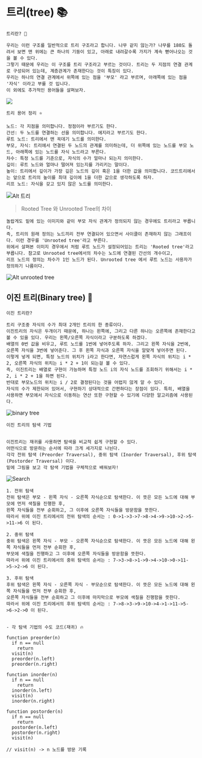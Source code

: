 # 트리(tree) 📚

```
트리란? 🌴

우리는 이런 구조를 일반적으로 트리 구조라고 합니다. 나무 같지 않는가? 나무를 180도 돌려서 보면 맨 위에는 큰 하나의 기둥이 있고, 아래로 내려갈수록 가지가 계속 뻗어나오는 것을 볼 수 있다.
그렇기 때문에 우리는 이 구조를 트리 구조라고 부르는 것이다. 트리는 두 지점의 연결 관계로 구성되어 있는데, 계층관계가 존재한다는 것이 특징이 있다.
우리는 하나의 연결 관계에서 위쪽에 있는 점을 '부모' 라고 부르며, 아래쪽에 있는 점을 '자식' 이라고 부를 것 입니다.
이 외에도 추가적인 용어들을 살펴보자.
```






<img src = "https://s3-ap-northeast-2.amazonaws.com/codetreepublic/problems/574/images/1222106e-f600-4a68-b42e-94bf3852d318.png">


```
트리 용어 정리 ⭐️

노드: 각 지점을 의미합니다. 정점이라 부르기도 한다.
간선: 두 노드를 연결하는 선을 의미합니다. 에지라고 부르기도 한다.
루트 노드: 트리에서 맨 꼭데기 노드를 의미한다.
부모, 자식: 트리에서 연결된 두 노드의 관계를 의미하는데, 더 위쪽에 있는 노드를 부모 노드, 아래쪽에 있는 노드를 자식 노드라고 부른다.
차수: 특정 노드를 기준으로, 자식의 수가 얼마나 되는지 의미한다.
깊이: 루트 노드와 얼마나 떨어져 있는지를 가리키는 말이다.
높이: 트리에서 깊이가 가장 깊은 노드의 깊이 혹은 1을 더한 값을 의미합니다. 코드트리에서는 앞으로 트리의 높이를 최대 깊이에 1을 더한 값으로 생각하도록 하자.
리프 노드: 자식을 갖고 있지 않은 노드를 의미한다.
```
![Alt 트리](https://s3-ap-northeast-2.amazonaws.com/codetreepublic/problems/574/images/6960f8d2-6881-46ed-8543-6961a3d57fd1.png)

> Rooted Tree 와 Unrooted Tree의 차이

```
놀랍게도 밑에 있는 이미지와 같이 부모 자식 관계가 정의되지 않는 경우에도 트리라고 부릅니다. 
즉, 트리의 원래 정의는 노드끼리 전부 연결되어 있으면서 사이클이 존재하지 않는 그래프이다. 이런 경우를 'Unrooted tree'라고 부른다.
위에서 살펴본 이미지 경우에서 처럼 루트 노드가 설정되어있는 트리는 'Rooted tree'라고 부릅니다. 참고로 Unrooted tree에서의 차수는 노드에 연결된 간선의 개수이고, 
리프 노드의 정의는 차수가 1인 노드가 된다. Unrooted tree 에서 루트 노드는 사용자가 정의하기 나름이다.
```

![Alt unrooted tree](https://s3-ap-northeast-2.amazonaws.com/codetreepublic/problems/574/images/7c703592-7794-4fe7-a32c-9e25f73c8de7.png)

## 이진 트리(Binary tree) 🌴

```
이진 트리란?

트리 구조중 자식의 수가 최대 2개인 트리의 한 종류이다.
이진트리의 자식은 두개이기 때문에, 하나는 왼쪽에, 그리고 다른 하나는 오른쪽에 존재한다고 볼 수 있을 있다. 우리는 왼쪽/오른쪽 자식이라고 구분하도록 하겠다.
배열의 0번 값을 비우고, 루트 노드를 1번에 넣어주도록 하자. 그리고 왼쪽 자식을 2번에, 오른쪽 자식을 3번에 넣어준다. 그 후 왼쪽 자식과 오른쪽 자식을 알맞게 넣어주면 된다.
이렇게 넣게 되면, 특정 노드의 위치가 i라고 한다면, 자연스럽게 왼쪽 자식의 위치는 i * 2, 오른쪽 자식의 위치는 i * 2 + 1이 되는걸 볼 수 있다. 
즉, 이진트리는 배열로 구현이 가능하며 특정 노드 i의 자식 노드를 조회하기 위해서는 i * 2, i * 2 + 1을 하면 된다.
반대로 부모노드의 위치는 i / 2로 결정된다는 것을 어렵지 않게 알 수 있다.
자식의 수가 제한되어 있어서, 구현하기 상대적으로 간편하다는 장점이 있다. 특히, 배열을 사용하면 부모에서 자식으로 이동하는 연산 또한 구현할 수 있기에 다양한 알고리즘에 사용된다.

```

![binary tree](https://s3-ap-northeast-2.amazonaws.com/codetreepublic/problems/576/images/2f2527dd-b0d0-42e3-b193-720a344cb8b4.png)

```
이진 트리의 탐색 기법


이진트리는 재귀를 사용하면 탐색을 비교적 쉽게 구현할 수 있다.
어떤식으로 방문하는 순서에 따라 크게 세가지로 나뉜다.
각각 전위 탐색 (Preorder Traversal), 중위 탐색 (Inorder Traversal), 후위 탐색 (Postorder Traversal) 이다.
밑에 그림을 보고 각 탐색 기법을 구체적으로 배워보자!
```

![Search](https://mblogthumb-phinf.pstatic.net/20120331_173/rlakk11_1333202999001hceVs_JPEG/4.jpg?type=w2)

```
1. 전위 탐색
전위 탐색은 부모 - 왼쪽 자식 - 오른쪽 자식순으로 탐색한다. 이 뜻은 모든 노드에 대해 부모에 먼저 색칠을 진행한 후,
왼쪽 자식들을 전부 순회하고, 그 이후에 오른쪽 자식들을 방문함을 뜻한다.
따라서 위에 이진 트리에서의 전위 탐색의 순서는 : 0->1->3->7->8->4->9->10->2->5->11->6 이 된다.

2. 중위 탐색
중위 탐색은 왼쪽 자식 - 부모 - 오른쪽 자식순으로 탐색한다. 이 뜻은 모든 노드에 대해 왼쪽 자식들을 먼저 전부 순회한 후,
부모에 색칠을 진행하고 그 이후에 오른쪽 자식들을 방문함을 뜻한다.
따라서 위에 이진 트리에서의 중위 탐색의 순서는 : 7->3->8->1->9->4->10->0->11->5->2->6 이 된다.

3. 후위 탐색
후위 탐색은 왼쪽 자식 - 오른쪽 자식 - 부모순으로 탐색한다. 이 뜻은 모든 노드에 대해 왼쪽 자식들을 먼저 전부 순회한 후,
오른쪽 자식들을 전부 순회하고 그 이후에 마지막으로 부모에 색칠을 진행함을 뜻한다.
따라서 위에 이진 트리에서의 후위 탐색의 순서는 : 7->8->3->9->10->4->1->11->5->6->2->0 이 된다.


- 각 탐색 기법의 수도 코드(재귀) 🔥

function preorder(n)
  if n == null
    return
  visit(n)
  preorder(n.left)
  preorder(n.right)

function inorder(n)
  if n == null
    return
  inorder(n.left)
  visit(n)
  inorder(n.right)
  
function postorder(n)
  if n == null
    return
  postorder(n.left)
  postorder(n.right)
  visit(n)
  
// visit(n) -> n 노드를 방문 기록
```
